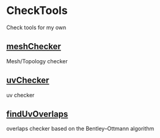 # CheckTools
Check tools for my own

## [meshChecker](https://github.com/minoue/CheckTools/blob/master/meshChecker/)
Mesh/Topology checker

## [uvChecker](https://github.com/minoue/CheckTools/blob/master/uvChecker/)
uv checker

## [findUvOverlaps](https://github.com/minoue/CheckTools/blob/master/uvChecker/)
overlaps checker based on the Bentley–Ottmann algorithm
